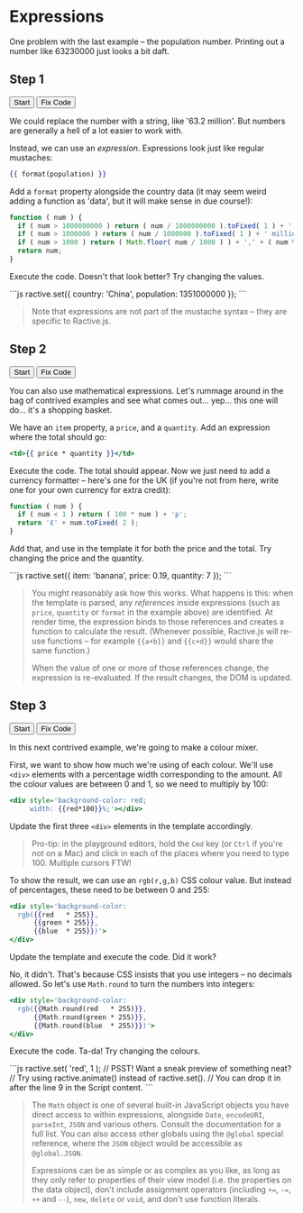 # Expressions

One problem with the last example – the population number. Printing out a number like 63230000 just looks a bit daft.

## Step 1
<div class="tutorial">
  <button data-tutorial="N4IgFiBcoE5SBTAJgcwSAvgGhAF3gDxICWAbgATFIC8AOngIYxq70B8BA9CaW7QHYCCAZwDGMYgAdclGvVwIAtpIA2DBfXK4AnpIR08CAB65OMBqNxkE7AbVwFJbACpgE5SQHtJAVzVXPfnJPADNyYGBRTx9+XBhtDAxKYXDgL19-YkDEgDouJyFOMQlpNhAcYXhSJnJzS2tyanJ+BAB3cgAlCytSBAAKYAFycgQVSHIAcgBiXCYWCawhrSVVdQRx6YVlfwQFpaR1BnHBoOHyKJi47Q3cN3IAVQBpPdPh9L91LP5xgDYAZgATH8AAyg4FLDACDAASgA3OUQKJ4JggA">Start</button>
  <button data-run="true" data-tutorial="N4IgFiBcoE5SBTAJgcwSAvgGhAF3gDxICWAbgATFIC8AOngIYxq70B8BA9CaW7QHYCCAZwDGMYgAdclGvVwIAtpIA2DBfXK4AnpIR08CAB65OMBqNxkE7AbVwFJbACpgE5SQHtJAVzVXPfnJPADNyYGBRTx9+XBhtDAxKYXDgchDPGEV1AAovX39iQIBKckSAOi4nIU4xCWk2EBxheFImcnNLa3Jqcn4EAHdyACULK1IEHOABcnIEFUhyAHIAYlwmFiWsGa0lVXUERdWFZX8ELZ2kdQZF6aDZ8iiYuO0j3DdyAFUAaQv72fyfnURX4iwAbABmABMEIADPDYdt-ulMtlcIsQjEuoFyDk+j5FORSncHg9iGE8fwCeQ2OQAIwIxnwokdBC4HwwIKU6mcelMxlE8q4TwAMWIRmQeLpLIA1MtyAAjYgqFQgpYAbh2pPJuPxhNpDKZLJgbI5XL15F5hoFxSFovFkvpsvlimVqsCGq1ZIpFoNCONps5uoAsuowOUQipPJluYSrf7SqU5VsluQ5bHyABSPnM4qa5GzE3soNUxT50kYHaV-gYPNNECieCYIA">Fix Code</button>
</div>

We could replace the number with a string, like '63.2 million'. But numbers are generally a hell of a lot easier to work with.

Instead, we can use an _expression_. Expressions look just like regular mustaches:

```handlebars
{{ format(population) }}
```

Add a `format` property alongside the country data (it may seem weird adding a function as 'data', but it will make sense in due course!):

```js
function ( num ) {
  if ( num > 1000000000 ) return ( num / 1000000000 ).toFixed( 1 ) + ' billion';
  if ( num > 1000000 ) return ( num / 1000000 ).toFixed( 1 ) + ' million';
  if ( num > 1000 ) return ( Math.floor( num / 1000 ) ) + ',' + ( num % 1000 );
  return num;
}
```

Execute the code. Doesn't that look better? Try changing the values.

<div data-runtutorial="N4IgFiBcoE5SBTAJgcwSAvgGhAF3gDxICWAbgATFIC8AOngIYxq70B8BA9CaW7QHYCCAZwDGMYgAdclGvVwIAtpIA2DBfXK4AnpIR08CAB65OMBqNxkE7AbVwFJbACpgE5SQHtJAVzVXPfnJPADNyYGBRTx9+XBhtDAxKYXDgchDPGEV1AAovX39iQIBKckSAOi4nIU4xCWk2EBxheFImcnNLa3Jqcn4EAHdyACULK1IEHOABcnIEFUhyAHIAYlwmFiWsGa0lVXUERdWFZX8ELZ2kdQZF6aDZ8iiYuO0j3DdyAFUAaQv72fyfnURX4iwAbABmABMEIADPDYdt-ulMtlcIsQjEuoFyDk+j5FORSncHg9iGE8fwCeQ2OQAIwIxnwokdBC4HwwIKU6mcelMxlE8q4TwAMWIRmQeLpLIA1MtyAAjYgqFQgpYAbh2pPJuPxhNpDKZLJgbI5XL15F5hoFxSFovFkvpsvlimVqsCGq1ZIpFoNCONps5uoAsuowOUQipPJluYSrf7SqU5VsluQ5bHyABSPnM4qa5GzE3soNUxT50kYHaV-gYPNNECieCYIA" data-eval="E4QwxgLglgbgpgOgM5wgCgN4CgAEOwD2ArgHYTACeAXDgOQDCAFlCSLQDS44AOB3RAGxDQCJGgEYAzAFZxABgWKsAXwCUAbiA"></div>
```js
ractive.set({
  country: 'China',
  population: 1351000000
});
```

> Note that expressions are not part of the mustache syntax – they are specific to Ractive.js.

## Step 2
<div class="tutorial">
  <button data-tutorial="N4IgFiBcoE5SBTAJgcwSAvgGhAF3gDxICWAbgATFIC8AOngIYxq70B8BA9CaW7QHYCCAZwDGMYgAdclGvVwIAtpIA2DBfXK4AnpIR08CAB65OMBqNxkE7AbVwFcDAEYqEfQawe4YH+-+8wNgAFCVEEcj0YcmBgYgVFDAwuXCC7L3tHIIBFAFcGfisdFLTPAKy2ABUAeycVEr8vFN901u8WsqbcJDZYyTCEJJSetszu3uAAR3zC+O0hznHR7x7htnICAEIAWm3yBiQkLTAI3FqGFXITmAjdxszFjoenV3chTjEJaTYQHGF4UhMcjmSzWcjUcj8BAAd3IACULFZSAgABTAATkcgIFSQcgAcgAxE5mAhcHisBitEpVOoELjCQkaQpyZSkOoGLj0fxMZj4kp6ZJiIVyNUAGbkRTEFQAaxZ3J5-WI4VxAAYAHQAFgAnBT5ZjpgUitpcQBWSkYAQYACUAG5fiBRPBMEA">Start</button>
  <button data-run="true" data-tutorial="N4IgFiBcoE5SBTAJgcwSAvgGhAF3gDxICWAbgATFIC8AOngIYxq70B8BA9CaW7QHYCCAZwDGMYgAdclGvVwIAtpIA2DBfXK4AnpIR08CAB65OMBqNxkE7AbVwFcDAEYqEfQawe4YH+-+8wNgAFCVEEcj0YcmBgYgVFDAwuXCC7L3tHIIBFAFcGfisdFLTPAKy2ABUAeycVEr8vFN901u8WsqbcJDZY8gAzaphFdQAKSTCEAEpyJJSetszu3uAAR3zC+O05zmXF7x6+weGxyMnyACpydYKi7XIZnb3O5saUlzcPLjEJaTYQHDCeCkJjkcyWazkajkfgIADu5AAShYrKQEKNgAJyOQECpIOQAOQAYiczAQuAJWCxWiUqnUCHxxISdIUlOpSHUDHxmP42Ox8SUjMkxEK5Gq-XIimIKgA1mzeXyJsRwviAAwAOgALABOKkK7E3TY6fEAVj1fIGQxGuHx-Vy-Ah1V5oxhuUUDxi1ItxAlLv4bvIBHIAEYPTBybkYM6Q6rVZdXe6ZgBqQmSAkAbi9fPDuEjvIJAGKCeQU-7FOrcNUAGLEIzIF0AJgemf1s2pGAEGCm6YBIFE8EwQA">Fix Code</button>
</div>

You can also use mathematical expressions. Let's rummage around in the bag of contrived examples and see what comes out... yep... this one will do... it's a shopping basket.

We have an `item` property, a `price`, and a `quantity`. Add an expression where the total should go:

```handlebars
<td>{{ price * quantity }}</td>
```

Execute the code. The total should appear. Now we just need to add a currency formatter – here's one for the UK (if you're not from here, write one for your own currency for extra credit):

```js
function ( num ) {
  if ( num < 1 ) return ( 100 * num ) + 'p';
  return '£' + num.toFixed( 2 );
}
```

Add that, and use in the template it for both the price and the total. Try changing the price and the quantity.

<div data-runtutorial="N4IgFiBcoE5SBTAJgcwSAvgGhAF3gDxICWAbgATFIC8AOngIYxq70B8BA9CaW7QHYCCAZwDGMYgAdclGvVwIAtpIA2DBfXK4AnpIR08CAB65OMBqNxkE7AbVwFcDAEYqEfQawe4YH+-+8wNgAFCVEEcj0YcmBgYgVFDAwuXCC7L3tHIIBFAFcGfisdFLTPAKy2ABUAeycVEr8vFN901u8WsqbcJDZY8gAzaphFdQAKSTCEAEpyJJSetszu3uAAR3zC+O05zmXF7x6+weGxyMnyACpydYKi7XIZnb3O5saUlzcPLjEJaTYQHDCeCkJjkcyWazkajkfgIADu5AAShYrKQEKNgAJyOQECpIOQAOQAYiczAQuAJWCxWiUqnUCHxxISdIUlOpSHUDHxmP42Ox8SUjMkxEK5Gq-XIimIKgA1mzeXyJsRwviAAwAOgALABOKkK7E3TY6fEAVj1fIGQxGuHx-Vy-Ah1V5oxhuUUDxi1ItxAlLv4bvIBHIAEYPTBybkYM6Q6rVZdXe6ZgBqQmSAkAbi9fPDuEjvIJAGKCeQU-7FOrcNUAGLEIzIF0AJgemf1s2pGAEGCm6YBIFE8EwQA" data-eval="E4QwxgLglgbgpgOgM5wgCgN4CgAEOoRwC2AXDgOQBGIAdrSOQDS44AOwUYcZADAgIwBOZngCOAV1rQIATzIB2LAF8AlAG4gA"></div>
```js
ractive.set({
  item: 'banana',
  price: 0.19,
  quantity: 7
});
```

> You might reasonably ask how this works. What happens is this: when the template is parsed, any _references_ inside expressions (such as `price`, `quantity` or `format` in the example above) are identified. At render time, the expression binds to those references and creates a function to calculate the result. (Whenever possible, Ractive.js will re-use functions – for example `{{a+b}}` and `{{c+d}}` would share the same function.)
>
> When the value of one or more of those references change, the expression is re-evaluated. If the result changes, the DOM is updated.

## Step 3
<div class="tutorial">
  <button data-tutorial="N4IgFiBcoE5SBTAJgcwSAvgGhAF3gDxICWAbgATFIC8AOngIYxq70B8BA9CaW7QHYCCAZwDGMYgAdclGvVwIAtpIA2DBfXK4AnpIR08CAB65OMBqNxkE7AbVwFJbGMkhcndhz3LCdK-QDkAEYWANYoMAD2AK78SAC0opEqkTCQ5C5IANye5Hl5AO5UuGDpwMCZGBgApFnkYAjEKGC46QCMSlkBHNxkfIKsA45sEQgI-G6cHkPevtr+1MFhETFxicmp6aPjOQP5hcWl5OXb-FW19Y3NreQdil09PP32nsNBKtEIk9P2RGQ+fkCIVE4SisQSSRSaXI70+u3s+3IRSQJTKwFhCHOdQaTRa7U63S4T08rycIlwUX4KGcCGE0RUrS4vkp1Pczy8-zmCyWIJW4PWUPSzCCAApypVsMdgKcqlgpRiqgBKeEyfY4674+7dV69XhCThiCTSNggHDCeCkJgZCxWUgIcjUcj8BAFcgAJRt1jFAjyCBU6QCAGJcEwWAEsD6tEpVOovuQgwplGoFOHI0h1AwypG8pl0gAGAB0ABYAKwR-j7U75gsANja5f2GOrACZIxgBBhlaaQKJ4JggA">Start</button>
  <button data-run="true" data-tutorial="N4IgFiBcoE5SBTAJgcwSAvgGhAF3gDxICWAbgATFIC8AOngIYxq70B8BA9CaW7QHYCCAZwDGMYgAdclGvVwIAtpIA2DBfXK4AnpIR08CAB65OMBqNxkE7AbVwFJbGMkhcndhz3LCdK-QDkAEYWANYoMAD2AK78SAC0opEqkTCQ5C5IANye5Hl5AO5UuGDpwMCZ5ABU5ACMAAz1GBgApFnkYAjEKGC46bVKWQEc3GR8gqwTjmwRCAj8bpweU96+2v7UwWERMXGJyanps-M5E-mFxaXk5cf81XWNzW0dXT19dYPD5Fw84-ae0yCKmiCEWy3sRDIPj8gRConCUViCSSKTS5CBINO9nO5CKSBKZWAGIQ9waTVa7U63V6-U+bG+o14ngBThEuCi-BQzgQwmiKj6XF8HK57j+Xihaw2W3hOyR+1R6WYQQAFOUALLqMAAOkRcWVlRqACYAKzGgCUzSw12AGpKOt2SGVt3uJvNluttu1usdxJdpotGDNWJk5ypb1piiG9J+YyEnDEEmkbBAOGE8FITAyFispBJ1HI-AQBXIACVs9ZVQI8ggVOkAgBiXBMFgBLBVrRKVTqUHkBsKZRqBSt9tIdQMMrtvKZdL1LUAFmNbbu+VuM61ADZakvzsS14b2xgBIGsimQKJ4JggA">Fix Code</button>
</div>

In this next contrived example, we're going to make a colour mixer.

First, we want to show how much we're using of each colour. We'll use `<div>` elements with a percentage width corresponding to the amount. All the colour values are between 0 and 1, so we need to multiply by 100:

```handlebars
<div style='background-color: red;
     width: {{red*100}}%;'></div>
```

Update the first three `<div>` elements in the template accordingly.

> Pro-tip: in the playground editors, hold the `Cmd` key (or `Ctrl` if you're not on a Mac) and click in each of the places where you need to type 100. Multiple cursors FTW!

To show the result, we can use an `rgb(r,g,b)` CSS colour value. But instead of percentages, these need to be between 0 and 255:

```handlebars
<div style='background-color:
  rgb({{red   * 255}},
      {{green * 255}},
      {{blue  * 255}})'>
</div>
```

Update the template and execute the code. Did it work?

No, it didn't. That's because CSS insists that you use integers – no decimals allowed. So let's use `Math.round` to turn the numbers into integers:

```handlebars
<div style='background-color:
  rgb({{Math.round(red   * 255)}},
      {{Math.round(green * 255)}},
      {{Math.round(blue  * 255)}})'>
</div>
```

Execute the code. Ta-da! Try changing the colours.

<div data-runtutorial="N4IgFiBcoE5SBTAJgcwSAvgGhAF3gDxICWAbgATFIC8AOngIYxq70B8BA9CaW7QHYCCAZwDGMYgAdclGvVwIAtpIA2DBfXK4AnpIR08CAB65OMBqNxkE7AbVwFJbGMkhcndhz3LCdK-QDkAEYWANYoMAD2AK78SAC0opEqkTCQ5C5IANye5Hl5AO5UuGDpwMCZ5ABU5ACMAAz1GBgApFnkYAjEKGC46bVKWQEc3GR8gqwTjmwRCAj8bpweU96+2v7UwWERMXGJyanps-M5E-mFxaXk5cf81XWNzW0dXT19dYPD5Fw84-ae0yCKmiCEWy3sRDIPj8gRConCUViCSSKTS5CBINO9nO5CKSBKZWAGIQ9waTVa7U63V6-U+bG+o14ngBThEuCi-BQzgQwmiKj6XF8HK57j+Xihaw2W3hOyR+1R6WYQQAFOUALLqMAAOkRcWVlRqACYAKzGgCUzSw12AGpKOt2SGVt3uJvNluttu1usdxJdpotGDNWJk5ypb1piiG9J+YyEnDEEmkbBAOGE8FITAyFispBJ1HI-AQBXIACVs9ZVQI8ggVOkAgBiXBMFgBLBVrRKVTqUHkBsKZRqBSt9tIdQMMrtvKZdL1LUAFmNbbu+VuM61ADZakvzsS14b2xgBIGsimQKJ4JggA" data-eval="E4QwxgLglgbgpgOgM5wgCgOTDgEwwGgAIBGASgG4g"></div>
```js
ractive.set( 'red', 1 );
// PSST! Want a sneak preview of something neat?
// Try using ractive.animate() instead of ractive.set().
// You can drop it in after the line 9 in the Script content.
```

> The `Math` object is one of several built-in JavaScript objects you have direct access to within expressions, alongside `Date`, `encodeURI`, `parseInt`, `JSON` and various others. Consult the documentation for a full list. You can also access other globals using the `@global` special reference, where the `JSON` object would be accessible as `@global.JSON`.
>
> Expressions can be as simple or as complex as you like, as long as they only refer to properties of their view model (i.e. the properties on the data object), don't include assignment operators (including `+=`, `-=`, `++` and  `--`), `new`, `delete` or `void`, and don't use function literals.
